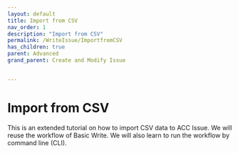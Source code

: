 ```yaml
---
layout: default
title: Import from CSV
nav_order: 1
description: "Import from CSV"
permalink: /WriteIssue/ImportfromCSV
has_children: true
parent: Advanced
grand_parent: Create and Modify Issue


---
```


# Import from CSV
 
 This is an extended tutorial on how to import CSV data to ACC Issue. We will reuse the workflow of Basic Write. We will also learn to run the workflow by command line (CLI).
